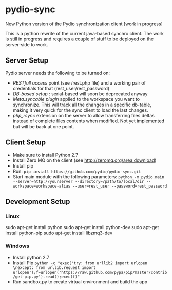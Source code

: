 pydio-sync
==========

New Python version of the Pydio synchronization client [work in progress]

This is a python rewrite of the current java-based synchro client. The work is still in progress and requires a couple of stuff to be deployed on the server-side to work. 

Server Setup
--
Pydio server needs the following to be turned on:
 * *RESTfull access* point (see /rest.php file) and a working pair of credentials for that (rest_user/rest_password)
 * *DB-based setup* : serial-based will soon be deprecated anyway
 * *Meta.syncable plugin* applied to the workspace you want to synchronize. This will track all the changes in a specific db-table, making it very quick for the sync client to load the last changes.
 * *php_rsync* extension on the server to allow transferring files deltas instead of complete files contents when modified. Not yet implemented but will be back at one point.

Client Setup
-- 
 * Make sure to install Python 2.7
 * Install Zero MQ on the client (see http://zeromq.org/area:download)
 * Install pip
 * Run: ```pip install https://github.com/pydio/pydio-sync.git```
 * Start main module with the following parameters: ```python -m pydio.main --server=http://yourserver --directory=/path/to/local/dir --workspace=workspace-alias --user=rest_user --password=rest_password```

## Development Setup

### Linux

  sudo apt-get install python
  sudo apt-get install python-dev
  sudo apt-get install python-pip
  sudo apt-get install libzmq3-dev

### Windows

 * Install python 2.7
 * Install Pip
    ```python -c "exec('try: from urllib2 import urlopen \nexcept: from urllib.request import urlopen');f=urlopen('https://raw.github.com/pypa/pip/master/contrib/get-pip.py').read();exec(f)"```
 * Run sandbox.py to create virtual environment and build the app
